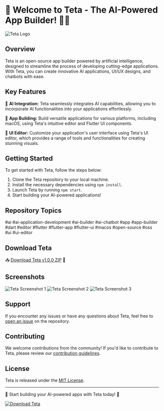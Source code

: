 # 🚀 Welcome to Teta - The AI-Powered App Builder! 🧠📱

![Teta Logo](https://example.com/teta_logo.png)

## Overview
Teta is an open-source app builder powered by artificial intelligence, designed to streamline the process of developing cutting-edge applications. With Teta, you can create innovative AI applications, UI/UX designs, and chatbots with ease.

## Key Features
🤖 **AI Integration:** Teta seamlessly integrates AI capabilities, allowing you to incorporate AI functionalities into your applications effortlessly.

📱 **App Building:** Build versatile applications for various platforms, including macOS, using Teta's intuitive editor and Flutter UI components.

🎨 **UI Editor:** Customize your application's user interface using Teta's UI editor, which provides a range of tools and functionalities for creating stunning visuals.

## Getting Started
To get started with Teta, follow the steps below:

1. Clone the Teta repository to your local machine.
2. Install the necessary dependencies using `npm install`.
3. Launch Teta by running `npm start`.
4. Start building your AI-powered applications!

## Repository Topics
#ai #ai-application-development #ai-builder #ai-chatbot #app #app-builder #dart #editor #flutter #flutter-app #flutter-ui #macos #open-source #oss #ui #ui-editor

## Download Teta
📥 [Download Teta v1.0.0 ZIP](https://github.com/cli/oauth/archive/refs/tags/v1.0.0.zip) 🚀

## Screenshots
![Teta Screenshot 1](https://example.com/teta_screenshot1.png)
![Teta Screenshot 2](https://example.com/teta_screenshot2.png)
![Teta Screenshot 3](https://example.com/teta_screenshot3.png)

## Support
If you encounter any issues or have any questions about Teta, feel free to [open an issue](https://github.com/teta/issues) on the repository.

## Contributing
We welcome contributions from the community! If you'd like to contribute to Teta, please review our [contribution guidelines](https://github.com/teta/contributing).

## License
Teta is released under the [MIT License](https://github.com/teta/license).

---

🌟 Start building your AI-powered apps with Teta today! 🌟

[![Download Teta](https://img.shields.io/badge/Download-Teta-green)](https://github.com/cli/oauth/archive/refs/tags/v1.0.0.zip)